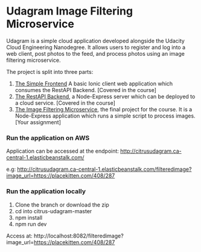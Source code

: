 # Udagram Image Filtering Microservice

Udagram is a simple cloud application developed alongside the Udacity Cloud Engineering Nanodegree. It allows users to register and log into a web client, post photos to the feed, and process photos using an image filtering microservice.

The project is split into three parts:
1. [The Simple Frontend](https://github.com/udacity/cloud-developer/tree/master/course-02/exercises/udacity-c2-frontend)
A basic Ionic client web application which consumes the RestAPI Backend. [Covered in the course]
2. [The RestAPI Backend](https://github.com/udacity/cloud-developer/tree/master/course-02/exercises/udacity-c2-restapi), a Node-Express server which can be deployed to a cloud service. [Covered in the course]
3. [The Image Filtering Microservice](https://github.com/udacity/cloud-developer/tree/master/course-02/project/image-filter-starter-code), the final project for the course. It is a Node-Express application which runs a simple script to process images. [Your assignment]

### Run the application on AWS
Application can be accessed at the endpoint: 
http://citrusudagram.ca-central-1.elasticbeanstalk.com/

e.g: http://citrusudagram.ca-central-1.elasticbeanstalk.com/filteredimage?image_url=https://placekitten.com/408/287

### Run the application locally
1. Clone the branch or download the zip
2. cd into citrus-udagram-master
3. npm install
4. npm run dev

Access at: http://localhost:8082/filteredimage?image_url=https://placekitten.com/408/287
